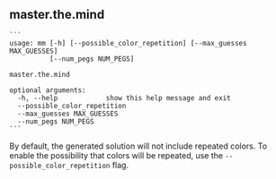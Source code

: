 ## master.the.mind ##

	```
	usage: mm [-h] [--possible_color_repetition] [--max_guesses MAX_GUESSES]
			  [--num_pegs NUM_PEGS]

	master.the.mind

	optional arguments:
	  -h, --help            show this help message and exit
	  --possible_color_repetition
	  --max_guesses MAX_GUESSES
	  --num_pegs NUM_PEGS
	```

By default, the generated solution will not include repeated colors. To enable the possibility that colors will be repeated, use the `--possible_color_repetition` flag.

